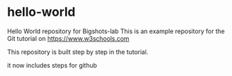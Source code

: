 # hello-world
Hello World repository for Bigshots-lab
This is an example repository for the Git tutorial on https://www.w3schools.com

This repository is built step by step in the tutorial.


it now includes steps for github
